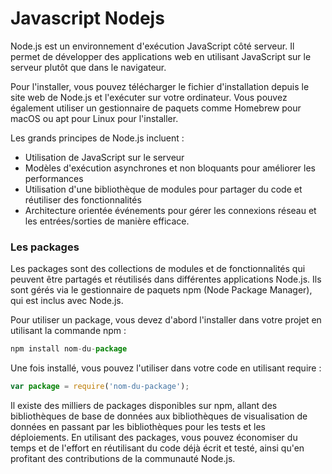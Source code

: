 # Javascript Nodejs

Node.js est un environnement d'exécution JavaScript côté serveur. Il permet de développer des applications web en utilisant JavaScript sur le serveur plutôt que dans le navigateur.

Pour l'installer, vous pouvez télécharger le fichier d'installation depuis le site web de Node.js et l'exécuter sur votre ordinateur. Vous pouvez également utiliser un gestionnaire de paquets comme Homebrew pour macOS ou apt pour Linux pour l'installer.

Les grands principes de Node.js incluent :

* Utilisation de JavaScript sur le serveur
* Modèles d'exécution asynchrones et non bloquants pour améliorer les performances
* Utilisation d'une bibliothèque de modules pour partager du code et réutiliser des fonctionnalités
* Architecture orientée événements pour gérer les connexions réseau et les entrées/sorties de manière efficace.

### Les packages

Les packages sont des collections de modules et de fonctionnalités qui peuvent être partagés et réutilisés dans différentes applications Node.js. Ils sont gérés via le gestionnaire de paquets npm (Node Package Manager), qui est inclus avec Node.js.

Pour utiliser un package, vous devez d'abord l'installer dans votre projet en utilisant la commande npm :

```javascript
npm install nom-du-package
```

Une fois installé, vous pouvez l'utiliser dans votre code en utilisant require :

```javascript
var package = require('nom-du-package');
```

Il existe des milliers de packages disponibles sur npm, allant des bibliothèques de base de données aux bibliothèques de visualisation de données en passant par les bibliothèques pour les tests et les déploiements. En utilisant des packages, vous pouvez économiser du temps et de l'effort en réutilisant du code déjà écrit et testé, ainsi qu'en profitant des contributions de la communauté Node.js.
